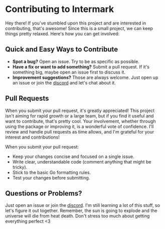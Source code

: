# Contributing to Intermark

Hey there! If you've stumbled upon this project and are interested in contributing, that's awesome! Since this is a small project, we can keep things pretty relaxed. Here's how you can get involved:

## Quick and Easy Ways to Contribute

- **Spot a bug?** Open an issue. Try to be as specific as possible.
- **Have a fix or want to add something?** Submit a pull request. If it's something big, maybe open an issue first to discuss it.
- **Improvement suggestions?** Those are always welcome. Just open up an issue or join the [discord](https://discord.gg/K2rrvBmVgD) and let's chat about it.

## Pull Requests

When you submit your pull request, it's greatly appreciated! This project isn't aiming for rapid growth or a large team, but if you find it useful and want to contribute, that's pretty cool. Your involvement, whether through using the package or improving it, is a wonderful vote of confidence. I'll review and handle pull requests as time allows, and I'm grateful for your interest and contributions!

When you submit your pull request:

- Keep your changes concise and focused on a single issue.
- Write clear, understandable code (comment anything that might be tricky).
- Stick to the basic Go formatting rules.
- Test your changes before submitting.

## Questions or Problems?

Just open an issue or join the [discord](https://discord.gg/K2rrvBmVgD). I'm still learning a lot of this stuff, so let's figure it out together. Remember, the sun is going to explode and the universe will die from heat death. Don't stress too much about getting everything perfect <3
